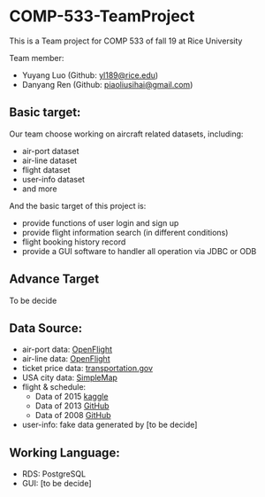 # COMP-533-TeamProject
This is a Team project for COMP 533 of fall 19 at Rice University  

Team member:  
* Yuyang Luo (Github: yl189@rice.edu)
* Danyang Ren (Github: piaoliusihai@gmail.com)

## Basic target:  
Our team choose working on aircraft related datasets, including:
* air-port dataset
* air-line dataset
* flight dataset
* user-info dataset
* and more  

And the basic target of this project is:
* provide functions of user login and sign up
* provide flight information search (in different conditions)
* flight booking history record
* provide a GUI software to handler all operation via JDBC or ODB

## Advance Target  
To be decide

## Data Source:  
* air-port data: [OpenFlight](https://openflights.org/data.html#airport)
* air-line data: [OpenFlight](https://openflights.org/data.html#airline)
* ticket price data: [transportation.gov](https://data.transportation.gov/Aviation/Consumer-Airfare-Report-Table-1-Top-1-000-Contiguo/4f3n-jbg2)
* USA city data: [SimpleMap](https://simplemaps.com/data/us-cities)
* flight & schedule:  
    * Data of 2015 [kaggle](https://www.kaggle.com/usdot/flight-delays/version/1#flights.csv)
    * Data of 2013 [GitHub](https://media.githubusercontent.com/media/WillKoehrsen/Data-Analysis/master/univariate_dist/data/flights.csv)
    * Data of 2008 [GitHub](https://raw.githubusercontent.com/roberthryniewicz/datasets/master/airline-dataset/flights/flights.csv)
* user-info: fake data generated by [to be decide]  

## Working Language:
* RDS: PostgreSQL
* GUI: [to be decide]
